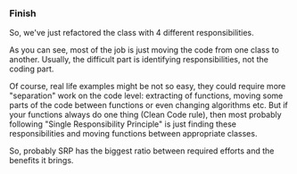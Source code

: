 ### Finish

So, we've just refactored the class with 4 different responsibilities.

As you can see, most of the job is just moving the code from one class to another. 
Usually, the difficult part is identifying responsibilities, not the coding part.

Of course, real life examples might be not so easy, they could require more "separation" work on the code level: extracting of functions, moving some parts of the code between functions or even changing algorithms etc.
But if your functions always do one thing (Clean Code rule), then most probably following "Single Responsibility Principle" is just finding these responsibilities and moving functions between appropriate classes. 

So, probably SRP has the biggest ratio between required efforts and the benefits it brings. 
